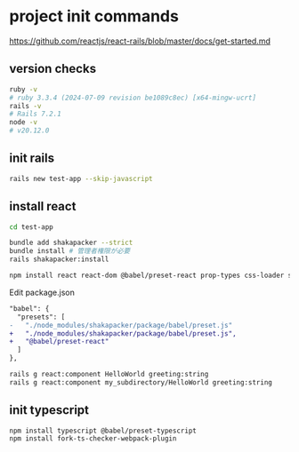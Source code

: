 # project init commands

<https://github.com/reactjs/react-rails/blob/master/docs/get-started.md>

## version checks

```sh
ruby -v
# ruby 3.3.4 (2024-07-09 revision be1089c8ec) [x64-mingw-ucrt]
rails -v
# Rails 7.2.1
node -v
# v20.12.0
```

## init rails

```sh
rails new test-app --skip-javascript
```

## install react

```sh
cd test-app

bundle add shakapacker --strict
bundle install # 管理者権限が必要
rails shakapacker:install

npm install react react-dom @babel/preset-react prop-types css-loader style-loader mini-css-extract-plugin css-minimizer-webpack-plugin
```

Edit package.json

```diff
"babel": {
  "presets": [
-   "./node_modules/shakapacker/package/babel/preset.js"
+   "./node_modules/shakapacker/package/babel/preset.js",
+   "@babel/preset-react"
  ]
},
```

```sh
rails g react:component HelloWorld greeting:string
rails g react:component my_subdirectory/HelloWorld greeting:string
```

## init typescript

```sh
npm install typescript @babel/preset-typescript
npm install fork-ts-checker-webpack-plugin
```

